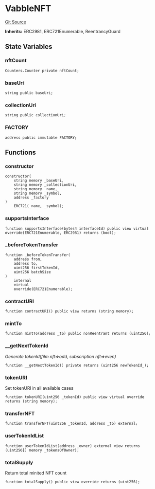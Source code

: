 # VabbleNFT
[Git Source](https://github.com/Mill1995/VABDAO/blob/9050477259e61daa6bf97d9f648c5d24a5f80da7/contracts/dao/VabbleNFT.sol)

**Inherits:**
ERC2981, ERC721Enumerable, ReentrancyGuard


## State Variables
### nftCount

```solidity
Counters.Counter private nftCount;
```


### baseUri

```solidity
string public baseUri;
```


### collectionUri

```solidity
string public collectionUri;
```


### FACTORY

```solidity
address public immutable FACTORY;
```


## Functions
### constructor


```solidity
constructor(
    string memory _baseUri,
    string memory _collectionUri,
    string memory _name,
    string memory _symbol,
    address _factory
)
    ERC721(_name, _symbol);
```

### supportsInterface


```solidity
function supportsInterface(bytes4 interfaceId) public view virtual override(ERC721Enumerable, ERC2981) returns (bool);
```

### _beforeTokenTransfer


```solidity
function _beforeTokenTransfer(
    address from,
    address to,
    uint256 firstTokenId,
    uint256 batchSize
)
    internal
    virtual
    override(ERC721Enumerable);
```

### contractURI


```solidity
function contractURI() public view returns (string memory);
```

### mintTo


```solidity
function mintTo(address _to) public nonReentrant returns (uint256);
```

### __getNextTokenId

*Generate tokenId(film nft=>odd, subscription nft=>even)*


```solidity
function __getNextTokenId() private returns (uint256 newTokenId_);
```

### tokenURI

Set tokenURI in all available cases


```solidity
function tokenURI(uint256 _tokenId) public view virtual override returns (string memory);
```

### transferNFT


```solidity
function transferNFT(uint256 _tokenId, address _to) external;
```

### userTokenIdList


```solidity
function userTokenIdList(address _owner) external view returns (uint256[] memory _tokensOfOwner);
```

### totalSupply

Return total minited NFT count


```solidity
function totalSupply() public view override returns (uint256);
```

